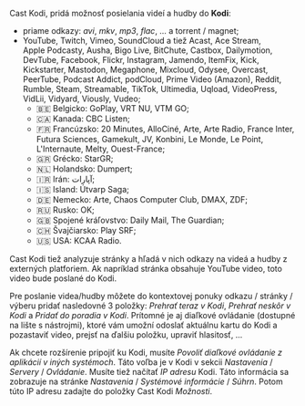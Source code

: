 <!-- Désactiver la première phrase, car la description du manifeste est affichée
     dans la page du Chrome Web Store. Et désactiver la liste des sites Internet
     gérés, car les listes ne sont pas autorisées dans le Chrome Web Store. -->
<!-- disable chrome -->

Cast&nbsp;Kodi, pridá možnosť posielania videí a hudby do **Kodi**:

- priame odkazy: _avi_, _mkv_, _mp3_, _flac_, … a torrent / magnet;
- YouTube, Twitch, Vimeo, SoundCloud a tiež Acast, Ace&nbsp;Stream,
  Apple&nbsp;Podcasty, Ausha, Bigo&nbsp;Live, BitChute, Castbox, Dailymotion,
  DevTube, Facebook, Flickr, Instagram, Jamendo, ItemFix, Kick, Kickstarter,
  Mastodon, Megaphone, Mixcloud, Odysee, Overcast, PeerTube,
  Podcast&nbsp;Addict, podCloud, Prime&nbsp;Video&nbsp;(Amazon), Reddit, Rumble,
  Steam, Streamable, TikTok, Ultimedia, Uqload, VideoPress, VidLii, Vidyard,
  Viously, Vudeo;
  - 🇧🇪&nbsp;Belgicko: GoPlay, VRT&nbsp;NU, VTM&nbsp;GO;
  - 🇨🇦&nbsp;Kanada: CBC&nbsp;Listen;
  - 🇫🇷&nbsp;Francúzsko: 20&nbsp;Minutes, AlloCiné, Arte, Arte&nbsp;Radio,
    France&nbsp;Inter, Futura&nbsp;Sciences, Gamekult, JV, Konbini,
    Le&nbsp;Monde, Le&nbsp;Point, L'Internaute, Melty, Ouest-France;
  - 🇬🇷&nbsp;Grécko: StarGR;
  - 🇳🇱&nbsp;Holandsko: Dumpert;
  - 🇮🇷&nbsp;Irán: آپارات<!-- Aparat -->;
  - 🇮🇸&nbsp;Island: Útvarp&nbsp;Saga;
  - 🇩🇪&nbsp;Nemecko: Arte, Chaos&nbsp;Computer&nbsp;Club, DMAX, ZDF;
  - 🇷🇺&nbsp;Rusko: OK;
  - 🇬🇧&nbsp;Spojené&nbsp;kráľovstvo: Daily&nbsp;Mail, The&nbsp;Guardian;
  - 🇨🇭&nbsp;Švajčiarsko: Play&nbsp;SRF;
  - 🇺🇸&nbsp;USA: KCAA&nbsp;Radio.

<!-- enable chrome -->

Cast&nbsp;Kodi tiež analyzuje stránky a hľadá v nich odkazy na videá a hudby z
externých platforiem. Ak napríklad stránka obsahuje YouTube video, toto video
bude poslané do Kodi.

Pre poslanie videa/hudby môžete do kontextovej ponuky odkazu / stránky / výberu
pridať nasledovné 3 položky: _Prehrať teraz v Kodi_, _Prehrať neskôr v Kodi_ a
_Pridať do poradia v Kodi_. Prítomné je aj diaľkové ovládanie (dostupné na lište
s nástrojmi), ktoré vám umožní odoslať aktuálnu kartu do Kodi a pozastaviť
video, prejsť na ďalšiu položku, upraviť hlasitosť, …

Ak chcete rozšírenie pripojiť ku Kodi, musíte _Povoliť diaľkové ovládanie z
aplikácií v iných systémoch_. Táto voľba je v Kodi v sekcii _Nastavenia_ /
_Servery_ / _Ovládanie_. Musíte tiež načítať _IP adresu_ Kodi. Táto informácia
sa zobrazuje na stránke _Nastavenia_ / _Systémové informácie_ / _Súhrn_. Potom
túto IP adresu zadajte do položky Cast&nbsp;Kodi _Možnosti_.
